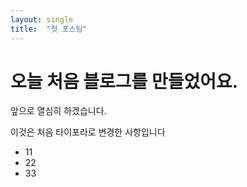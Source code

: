 ```yaml
---
layout: single
title:  "첫 포스팅"
---
```


# 오늘 처음 블로그를 만들었어요.

앞으로 열심히 하겠습니다.

이것은 처음 타이포라로 변경한 사항입니다

* 11
* 22
* 33
